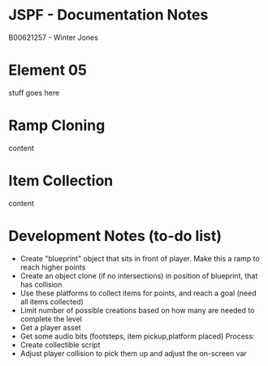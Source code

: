 # JSPF - Documentation Notes
B00621257  - Winter Jones

# Element 05

stuff goes here

# Ramp Cloning
content
# Item Collection
content
# Development Notes (to-do list)
- Create "blueprint" object that sits in front of player. Make this a ramp to reach higher points
- Create an object clone (if no intersections) in position of blueprint, that has collision
- Use these platforms to collect items for points, and reach a goal (need all items collected)
- Limit number of possible creations based on how many are needed to complete the level
- Get a player asset
- Get some audio bits (footsteps, item pickup,platform placed)
Process:
- Create collectible script
- Adjust player collision to pick them up and adjust the on-screen var
